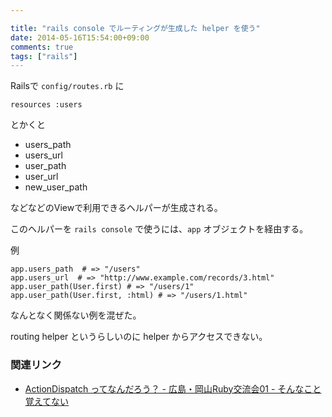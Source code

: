 ```yaml
---

title: "rails console でルーティングが生成した helper を使う"
date: 2014-05-16T15:54:00+09:00
comments: true
tags: ["rails"]
---
```


Railsで `config/routes.rb` に

```
resources :users
```

とかくと

* users_path
* users_url
* user_path
* user_url
* new_user_path

などなどのViewで利用できるヘルパーが生成される。

このヘルパーを `rails console` で使うには、`app` オブジェクトを経由する。

例

```
app.users_path  # => "/users"
app.users_url  # => "http://www.example.com/records/3.html"
app.user_path(User.first) # => "/users/1"
app.user_path(User.first, :html) # => "/users/1.html"
```

なんとなく関係ない例を混ぜた。

routing helper というらしいのに helper からアクセスできない。

### 関連リンク

* [ActionDispatch ってなんだろう？ - 広島・岡山Ruby交流会01 - そんなこと覚えてない](http://blog.eiel.info/blog/2014/03/30/action-dispatch/)
